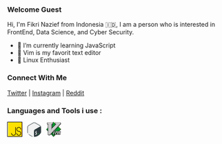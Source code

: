 ### Welcome Guest

Hi, I'm Fikri Nazief from Indonesia 🇮🇩, I am a person who is interested in FrontEnd, Data Science, and Cyber Security.

- 🌱 I’m currently learning JavaScript
- 🌱 Vim is my favorit text editor
- 🌱 Linux Enthusiast


### Connect With Me
[Twitter](https://twitter.com/fikrinzf) | 
[Instagram](https://instagram.com/fikrinzf) |
[Reddit](https://www.reddit.com/user/fikrinzf)

### Languages and Tools i use : 
<img src= "assets/js.png" width="35" align="left" style="margin-right:10px;"/>
<img src= "assets/gnu-bash.png" width="35" align="left" style="margin-right:10px;"/>
<img src= "assets/vim.png" width="35" align="left" style="margin-right:10px;"/>
